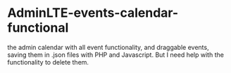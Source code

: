 # AdminLTE-events-calendar-functional
the admin calendar with all event functionality, and draggable events, saving them in .json files with PHP and Javascript. But I need help with the functionality to delete them.
